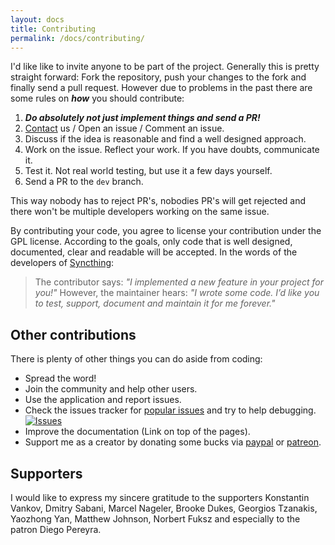 ```yaml
---
layout: docs
title: Contributing
permalink: /docs/contributing/
---
```


I'd like like to invite anyone to be part of the project. Generally this is pretty straight forward: Fork the repository, push your changes to the fork and finally send a pull request. However due to problems in the past there are some rules on ***how*** you should contribute:

1. _**Do absolutely not just implement things and send a PR!**_
2. [Contact](/docs/contact/) us / Open an issue / Comment an issue.
3. Discuss if the idea is reasonable and find a well designed approach.
4. Work on the issue. Reflect your work. If you have doubts, communicate it.
5. Test it. Not real world testing, but use it a few days yourself.
6. Send a PR to the `dev` branch.

This way nobody has to reject PR's, nobodies PR's will get rejected and there won't be multiple developers working on the same issue.

By contributing your code, you agree to license your contribution under the GPL license. According to the goals, only code that is well designed, documented, clear and readable will be accepted. In the words of the developers of [Syncthing](http://docs.syncthing.net/dev/intro.html#why-are-you-being-so-hard-on-my-pull-request):

>The contributor says: *"I implemented a new feature in your project for you!"*
>However, the maintainer hears: *"I wrote some code. I’d like you to test, support, document and maintain it for me forever."*

## Other contributions

There is plenty of other things you can do aside from coding:

- Spread the word!
- Join the community and help other users.
- Use the application and report issues.
- Check the issues tracker for [popular issues](https://github.com/albertlauncher/albert/issues?utf8=%E2%9C%93&q=is%3Aissue%20is%3Aopen%20sort%3Areactions-%2B1-desc) and try to help debugging. [![Issues](https://img.shields.io/github/issues/albertlauncher/albert.svg)](https://github.com/albertlauncher/albert/issues)
- Improve the documentation (Link on top of the pages).
- Support me as a creator by donating some bucks via [paypal](https://www.paypal.com/cgi-bin/webscr?cmd=_s-xclick&hosted_button_id=W74BQPKPGNSNC) or [patreon](https://www.patreon.com/albertlauncher).


<!-- [![Donate via PayPal](https://www.paypalobjects.com/en_US/i/btn/btn_donate_SM.gif)](https://www.paypal.com/cgi-bin/webscr?cmd=_s-xclick&hosted_button_id=W74BQPKPGNSNC)
-->

## Supporters

I would like to express my sincere gratitude to the supporters
Konstantin Vankov,
Dmitry Sabani,
Marcel Nageler,
Brooke Dukes,
Georgios Tzanakis,
Yaozhong Yan,
Matthew Johnson,
Norbert Fuksz
and especially to the patron Diego Pereyra.
